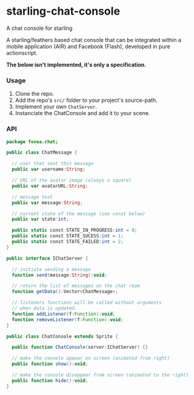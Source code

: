 # starling-chat-console
A chat console for starling

A starling/feathers based chat console that can be integrated within a mobile application (AIR) and Facebook (Flash), developed in pure actionscript.

**The below isn't implemented, it's only a specification.**

### Usage

1. Clone the repo.
1. Add the repo's `src/` folder to your project's source-path.
1. Implement your own `ChatServer`.
1. Instanciate the ChatConsole and add it to your scene.

### API

```actionscript
package fovea.chat;

public class ChatMessage {

  // user that sent this message
  public var username:String;

  // URL of the avatar image (always a square)
  public var avatarURL:String;

  // message text
  public var message:String;

  // current state of the message (see const below)
  public var state:int;

  public static const STATE_IN_PROGRESS:int = 0;
  public static const STATE_SUCESS:int = 1;
  public static const STATE_FAILED:int = 2;
}

public interface IChatServer {

  // initiate sending a message
  function send(message:String):void;

  // return the list of messages on the chat room
  function getData():Vector<ChatMessage>;

  // listeners functions will be called without arguments
  // when data is updated.
  function addListener(f:Function):void;
  function removeListener(f:Function):void;
}

public class ChatConsole extends Sprite {

  public function ChatConsole(server:IChatServer) {}

  // make the console appear on screen (animated from right)
  public function show():void;

  // make the console disappear from screen (animated to the right)
  public function hide():void;
}
```
